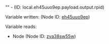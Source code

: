 "" - (ID: local.eh45uuo9ep.payload.output.rpid)

Variable written:
 (Node ID: [eh45uuo9ep](../nodes/eh45uuo9ep.md))

Variable reads:
* Node (Node ID: [zva38sw55w](../nodes/zva38sw55w.md))
